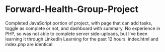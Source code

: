 # Forward-Health-Group-Project
Completed JavaScript portion of project, with page that can add tasks, toggle as complete or not, and dashboard with summary. 
No experience in PHP, so was not able to complete server side-uploads, but I've been learning it through LinkedIn Learning for the past 12 hours. 
index.html and index.php are identical
